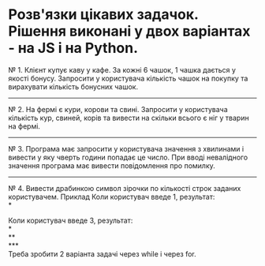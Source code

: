 # Розв'язки цікавих задачок. Рішення виконані у двох варіантах - на JS і на Python.

№ 1. Клієнт купує каву у кафе. За кожні 6 чашок, 1 чашка дається у якості бонусу.
Запросити у користувача кількість чашок на покупку та вирахувати кількість бонусних чашок.</br><hr>
№ 2. На фермі є кури, корови та свині. Запросити у користувача кількість кур, свиней, корів та вивести на скільки всього є ніг у тварин на фермі.</br><hr>
№ 3. Програма має запросити у користувача значення з хвилинами і вивести у яку чверть години попадає це число. При вводі невалідного значення програма має вивести повідомлення про помилку.</br><hr>
№ 4. Вивести драбинкою символ зірочки по кількості строк заданих користувачем.
Приклад
Коли користувач введе 1, результат:</br>
*</br>

Коли користувач введе 3, результат:</br>
*</br>
**</br>
***</br>
Треба зробити 2 варіанта задачі через while і через for.
